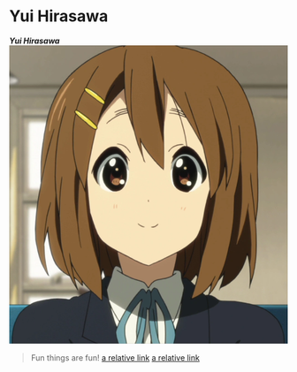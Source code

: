 # Yui Hirasawa
***Yui Hirasawa***
![Image](Yui_Hirasawa_new_mugshot.webp)
> Fun things are fun!
[a relative link](report1.md)
[a relative link](report2_2.md)
